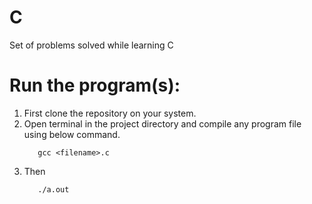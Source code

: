 # C
Set of problems solved while learning C

# Run the program(s):
  1) First clone the repository on your system.
  2) Open terminal in the project directory and compile any program file using below command. 
 	 ```
	 	gcc <filename>.c
	 ```
  3) Then
  	 ```
  	 	./a.out
  	 ```
